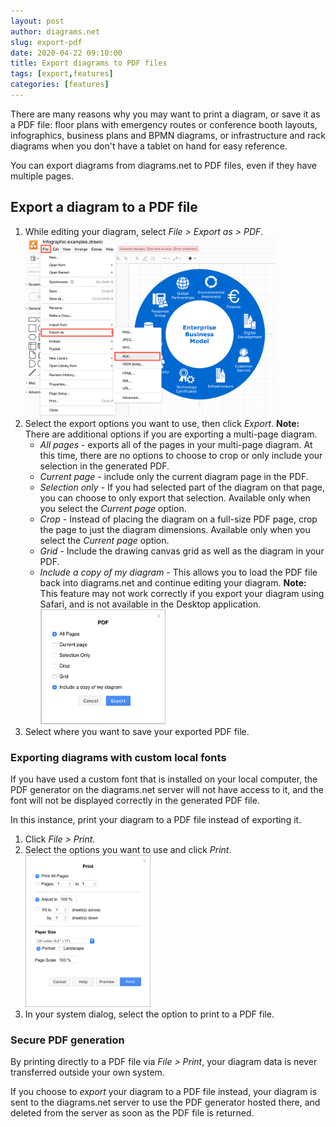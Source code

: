 ```yaml
---
layout: post
author: diagrams.net
slug: export-pdf
date: 2020-04-22 09:10:00
title: Export diagrams to PDF files
tags: [export,features]
categories: [features]
---
```


There are many reasons why you may want to print a diagram, or save it as a PDF file: floor plans with emergency routes or conference booth layouts, infographics, business plans and BPMN diagrams, or infrastructure and rack diagrams when you don't have a tablet on hand for easy reference.

You can export diagrams from diagrams.net to PDF files, even if they have multiple pages.

## Export a diagram to a PDF file

1. While editing your diagram, select _File > Export as > PDF_.
<br /><img src="/assets/img/blog/export-pdf.png" style="width=100%;max-width:400px;height:auto;" alt="Export a diagram to PDF from diagrams.net">
2. Select the export options you want to use, then click _Export_. **Note:** There are additional options if you are exporting a multi-page diagram.
   * _All pages_ - exports all of the pages in your multi-page diagram. At this time, there are no options to choose to crop or only include your selection in the generated PDF.
   * _Current page_ - include only the current diagram page in the PDF.
   * _Selection only_ - If you had selected part of the diagram on that page, you can choose to only export that selection. Available only when you select the _Current page_ option.
   * _Crop_ - Instead of placing the diagram on a full-size PDF page, crop the page to just the diagram dimensions. Available only when you select the _Current page_ option.
   * _Grid_ - Include the drawing canvas grid as well as the diagram in your PDF.
   * _Include a copy of my diagram_ - This allows you to load the PDF file back into diagrams.net and continue editing your diagram. **Note:** This feature may not work correctly if you export your diagram using Safari, and is not available in the Desktop application.
<br /><img src="/assets/img/blog/export-pdf-options.png" style="width=100%;max-width:200px;height:auto;" alt="The options available when exporting your diagram as a PDF file">
3. Select where you want to save your exported PDF file.

### Exporting diagrams with custom local fonts

If you have used a custom font that is installed on your local computer, the PDF generator on the diagrams.net server will not have access to it, and the font will not be displayed correctly in the generated PDF file.

In this instance, print your diagram to a PDF file instead of exporting it.

1. Click _File > Print_.
2. Select the options you want to use and click _Print_.
<br /><img src="/assets/img/blog/print-diagram-options.png" style="width=100%;max-width:200px;height:auto;" alt="Print a diagram from diagrams.net to retain custom local fonts">
3. In your system dialog, select the option to print to a PDF file.

### Secure PDF generation

By printing directly to a PDF file via _File > Print_, your diagram data is never transferred outside your own system.

If you choose to _export_ your diagram to a PDF file instead, your diagram is sent to the diagrams.net server to use the PDF generator hosted there, and deleted from the server as soon as the PDF file is returned.
